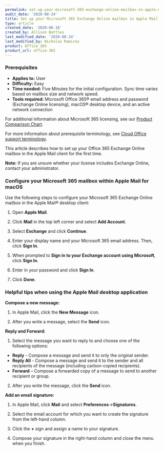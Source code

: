 ```yaml
---
permalink: set-up-your-microsoft-365-exchange-online-mailbox-in-apple-mail-for-macos/
audit_date: '2020-08-24'
title: Set up your Microsoft 365 Exchange Online mailbox in Apple Mail for macOS
type: article
created_date: '2020-08-18'
created_by: Allison Battles
last_modified_date: '2020-08-24'
last_modified_by: Nicholas Ramirez
product: Office 365
product_url: office-365
---
```


### Prerequisites

- **Applies to:** User
- **Difficulty:** Easy
- **Time needed:** Five Minutes for the initial configuration. Sync time varies based on mailbox size and network speed.
- **Tools required:** Microsoft Office 365&reg; email address and password (Exchange Online licensing), macOS&reg; desktop device, and an active network connection

For additional information about Microsoft 365 licensing, see our [Product Comparison Chart](https://www.rackspace.com/sites/default/files/2020-06/Rackspace-Data-Sheet-Microsoft-365-Plans-and-Pricing-Sheet-CLO-TSK-1487.pdf).

For more information about prerequisite terminology, see [Cloud Office support terminology](/support/how-to/cloud-office-support-terminology).

This article describes how to set up your Office 365 Exchange Online mailbox in the Apple Mail client for the first time.

**Note:** If you are unsure whether your license includes Exchange Online, contact your administrator.

### Configure your Microsoft 365 mailbox within Apple Mail for macOS


Use the following steps to configure your Microsoft 365 Exchange Online mailbox in the Apple Mail&reg; desktop client:

1. Open **Apple Mail**.

2. Click **Mail** in the top left corner and select **Add Account**.

3. Select **Exchange** and click **Continue**.

4. Enter your display name and your Microsoft 365 email address. Then, click **Sign In**.

5. When prompted to **Sign in to your Exchange account using Microsoft**, click **Sign In**.

6. Enter in your password and click **Sign In**.

7. Click **Done**.


### Helpful tips when using the Apple Mail desktop application


**Compose a new message:**

1. In Apple Mail, click the **New Message** icon.

2. After you write a message, select the **Send** icon.


**Reply and Forward:**

1. Select the message you want to reply to and choose one of the following options:

- **Reply** - Compose a message and send it to only the original sender.
- **Reply All** - Compose a message and send it to the sender and all recipients of the message (including carbon-copied recipients).
- **Forward** – Compose a forwarded copy of a message to send to another recipient or group.

2. After you write the message, click the **Send** icon.


**Add an email signature:**

1. In Apple Mail, click **Mail** and select **Preferences**->**Signatures**.

2. Select the email account for which you want to create the signature from the left-hand column.

3. Click the **+** sign and assign a name to your signature.

4. Compose your signature in the right-hand column and close the menu when you finish.

